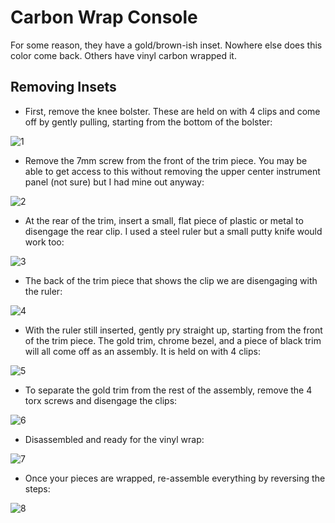 # Carbon Wrap Console

For some reason, they have a gold/brown-ish inset. Nowhere else does this color come back. Others have vinyl carbon wrapped it.

## Removing Insets

* First, remove the knee bolster. These are held on with 4 clips and come off by gently pulling, starting from the bottom of the bolster:

![1](https://github.com/CumpsD/second-brain/raw/main/assets/ram/carbon-console/1.png "1")

* Remove the 7mm screw from the front of the trim piece. You may be able to get access to this without removing the upper center instrument panel (not sure) but I had mine out anyway:

![2](https://github.com/CumpsD/second-brain/raw/main/assets/ram/carbon-console/2.png "2")

* At the rear of the trim, insert a small, flat piece of plastic or metal to disengage the rear clip. I used a steel ruler but a small putty knife would work too:

![3](https://github.com/CumpsD/second-brain/raw/main/assets/ram/carbon-console/3.png "3")

* The back of the trim piece that shows the clip we are disengaging with the ruler:

![4](https://github.com/CumpsD/second-brain/raw/main/assets/ram/carbon-console/4.png "4")

* With the ruler still inserted, gently pry straight up, starting from the front of the trim piece. The gold trim, chrome bezel, and a piece of black trim will all come off as an assembly. It is held on with 4 clips:

![5](https://github.com/CumpsD/second-brain/raw/main/assets/ram/carbon-console/5.png "5")

* To separate the gold trim from the rest of the assembly, remove the 4 torx screws and disengage the clips:

![6](https://github.com/CumpsD/second-brain/raw/main/assets/ram/carbon-console/6.png "6")

* Disassembled and ready for the vinyl wrap:

![7](https://github.com/CumpsD/second-brain/raw/main/assets/ram/carbon-console/7.png "7")

* Once your pieces are wrapped, re-assemble everything by reversing the steps:

![8](https://github.com/CumpsD/second-brain/raw/main/assets/ram/carbon-console/8.png "8")
